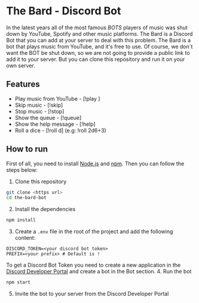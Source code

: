 # The Bard - Discord Bot
In the latest years all of the most famous _BOTS_ players of music was shut down by YouTube, Spotify and other music platforms. The Bard is a Discord Bot that you can add at your server to deal with this problem. The Bard is a bot that plays music from YouTube, and it's free to use.
Of course, we don´t want the BOT be shut down, so we are not going to provide a public link to add it to your server. But you can clone this repository and run it on your own server.

## Features
- Play music from YouTube - [!play <song url from youtube>]
- Skip music - [!skip]
- Stop music - [!stop]
- Show the queue - [!queue]
- Show the help message - [!help]
- Roll a dice - [!roll <quantity of dices>d<dice faces><options>] (e.g: !roll 2d6+3)

## How to run
First of all, you need to install [Node.js](https://nodejs.org/en/) and [npm](https://www.npmjs.com/). Then you can follow the steps below:
1. Clone this repository
```bash
git clone <https url>
cd the-bard-bot
```
2. Install the dependencies
```bash
npm install
```
3. Create a `.env` file in the root of the project and add the following content:
```env
DISCORD_TOKEN=<your discord bot token>
PREFIX=<your prefix> # Default is !
```
To get a Discord Bot Token you need to create a new application in the [Discord Developer Portal](https://discord.com/developers/applications) and create a bot in the Bot section.
4. Run the bot
```bash
npm start
```
5. Invite the bot to your server from the Discord Developer Portal